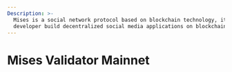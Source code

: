 ```yaml
---
Description: >-
  Mises is a social network protocol based on blockchain technology, it helps
  developer build decentralized social media applications on blockchain.
---
```


# Mises Validator Mainnet

